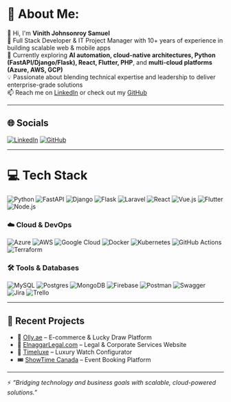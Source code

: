 # 💫 About Me:
👋 Hi, I'm **Vinith Johnsonroy Samuel**  
🚀 Full Stack Developer & IT Project Manager with 10+ years of experience in building scalable web & mobile apps  
🌱 Currently exploring **AI automation, cloud-native architectures, Python (FastAPI/Django/Flask), React, Flutter, PHP**, and **multi-cloud platforms (Azure, AWS, GCP)**  
💡 Passionate about blending technical expertise and leadership to deliver enterprise-grade solutions  
📫 Reach me on [LinkedIn](https://www.linkedin.com/in/vinith-samuel/) or check out my [GitHub](https://github.com/vinithjsamuel)

---

## 🌐 Socials
[![LinkedIn](https://img.shields.io/badge/LinkedIn-%230077B5.svg?logo=linkedin&logoColor=white)](https://linkedin.com/in/vinith-samuel) 
[![GitHub](https://img.shields.io/badge/GitHub-100000.svg?logo=github&logoColor=white)](https://github.com/vinithjsamuel)

---

# 💻 Tech Stack
![Python](https://img.shields.io/badge/python-%233776AB.svg?style=flat&logo=python&logoColor=white)
![FastAPI](https://img.shields.io/badge/FastAPI-009688?style=flat&logo=fastapi&logoColor=white)
![Django](https://img.shields.io/badge/django-%23092E20.svg?style=flat&logo=django&logoColor=white)
![Flask](https://img.shields.io/badge/flask-%23000.svg?style=flat&logo=flask&logoColor=white)
![Laravel](https://img.shields.io/badge/laravel-%23FF2D20.svg?style=flat&logo=laravel&logoColor=white)
![React](https://img.shields.io/badge/react-%2320232a.svg?style=flat&logo=react&logoColor=%2361DAFB)
![Vue.js](https://img.shields.io/badge/vuejs-%2335495e.svg?style=flat&logo=vue.js&logoColor=%234FC08D)
![Flutter](https://img.shields.io/badge/Flutter-%2302569B.svg?style=flat&logo=flutter&logoColor=white)
![Node.js](https://img.shields.io/badge/node.js-6DA55F?style=flat&logo=node.js&logoColor=white)

### ☁️ Cloud & DevOps
![Azure](https://img.shields.io/badge/azure-%230072C6.svg?style=flat&logo=microsoft-azure&logoColor=white)
![AWS](https://img.shields.io/badge/AWS-%23FF9900.svg?style=flat&logo=amazon-aws&logoColor=white)
![Google Cloud](https://img.shields.io/badge/Google%20Cloud-%234285F4.svg?style=flat&logo=google-cloud&logoColor=white)
![Docker](https://img.shields.io/badge/docker-%230db7ed.svg?style=flat&logo=docker&logoColor=white)
![Kubernetes](https://img.shields.io/badge/kubernetes-%23326ce5.svg?style=flat&logo=kubernetes&logoColor=white)
![GitHub Actions](https://img.shields.io/badge/github%20actions-%232088FF.svg?style=flat&logo=githubactions&logoColor=white)
![Terraform](https://img.shields.io/badge/terraform-%235835CC.svg?style=flat&logo=terraform&logoColor=white)

### 🛠️ Tools & Databases
![MySQL](https://img.shields.io/badge/mysql-%2300f.svg?style=flat&logo=mysql&logoColor=white)
![Postgres](https://img.shields.io/badge/postgres-%23316192.svg?style=flat&logo=postgresql&logoColor=white)
![MongoDB](https://img.shields.io/badge/MongoDB-%2347A248.svg?style=flat&logo=mongodb&logoColor=white)
![Firebase](https://img.shields.io/badge/firebase-%23039BE5.svg?style=flat&logo=firebase)
![Postman](https://img.shields.io/badge/Postman-FF6C37?style=flat&logo=postman&logoColor=white)
![Swagger](https://img.shields.io/badge/-Swagger-%23Clojure?style=flat&logo=swagger&logoColor=white)
![Jira](https://img.shields.io/badge/jira-%230A0FFF.svg?style=flat&logo=jira&logoColor=white)
![Trello](https://img.shields.io/badge/Trello-%23026AA7.svg?style=flat&logo=Trello&logoColor=white)

---

## 🚀 Recent Projects
- 🛒 [Olly.ae](https://olly.ae) – E-commerce & Lucky Draw Platform  
- 🏥 [ElnaggarLegal.com](https://elnaggarlegal.com) – Legal & Corporate Services Website  
- 💎 [Timeluxe](#) – Luxury Watch Configurator 
- 🎟️ [ShowTime Canada](#) – Event Booking Platform 

---

⚡ *“Bridging technology and business goals with scalable, cloud-powered solutions.”*
